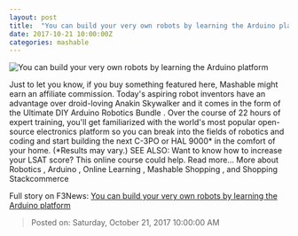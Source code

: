 ```yaml
---
layout: post
title:  "You can build your very own robots by learning the Arduino platform"
date: 2017-10-21 10:00:00Z
categories: mashable
---
```


![You can build your very own robots by learning the Arduino platform](https://i.amz.mshcdn.com/PZsN1WAohsid1FV8OoNnHIt-naM=/1200x630/2017%2F10%2F21%2F37%2F8cded729ba724f8dacb0fac3065410ab.547d6.jpg)

Just to let you know, if you buy something featured here, Mashable might earn an affiliate commission. Today's aspiring robot inventors have an advantage over droid-loving Anakin Skywalker and it comes in the form of the Ultimate DIY Arduino Robotics Bundle . Over the course of 22 hours of expert training, you'll get familiarized with the world's most popular open-source electronics platform so you can break into the fields of robotics and coding and start building the next C-3PO or HAL 9000* in the comfort of your home. (*Results may vary.) SEE ALSO: Want to know how to increase your LSAT score? This online course could help. Read more... More about Robotics , Arduino , Online Learning , Mashable Shopping , and Shopping Stackcommerce


Full story on F3News: [You can build your very own robots by learning the Arduino platform](http://www.f3nws.com/n/VxcfBC)

> Posted on: Saturday, October 21, 2017 10:00:00 AM
